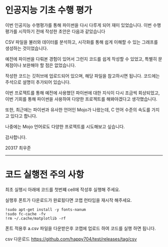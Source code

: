# 인공지능 기초 수행 평가 
이번 인공지능 수행평가를 통해 파이썬을 다시 다루게 되어 재미 있었습니다. 이번 수행평가를 시작하기 전에 작성한 초안은 다음과 같았습니다

CSV 파일을 불러와 데이터를 분석하고, 시각화를 통해 쉽게 이해할 수 있는 그래프를 생성하는 것이었습니다.

예전에 파이썬을 다뤄본 경험이 있어서 그런지 코드를 쉽게 작성할 수 있었고, 특별히 문제점이나 보완해야 할 점은 없었습니다.

작성한 코드는 깃허브에 업로드되어 있으며, 해당 파일을 참고하시면 됩니다. 코드에는 주석으로 설명이 추가되어 있습니다.

이번 프로젝트를 통해 예전에 사용했던 파이썬에 대한 지식이 다시 조금씩 회상되었고, 이번 기회를 통해 파이썬을 사용하여 다양한 프로젝트를 해봐야겠다고 생각했습니다.

또한, 최근에는 파이썬과 유사한 언어인 Mojo가 나왔는데, C 언어 수준의 속도를 가지고 있다고 합니다.

나중에는 Mojo 언어로도 다양한 프로젝트를 시도해보고 싶습니다.

감사합니다.

20317 최우준 

------------------------------------------------------------------------------------------------------------------------------------------
# 코드 실행전 주의 사항

최초 실행시 아래에 코드를 첫번쨰 cell에 작성후 실행해 주세요.

실행후 폰트가 다운로드가 완료됬다면 코랩 런타임을 재시작 해주세요.

```
!sudo apt-get install -y fonts-nanum
!sudo fc-cache -fv
!rm ~/.cache/matplotlib -rf
```

폰트 적용후 a.csv 파일을 다운받은후 코랩에 업로드 하여 코드를 실행 하면 됩니다.

csv 다운로드 https://github.com/happy704/test/releases/tag/csv
